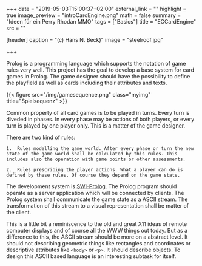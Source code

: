 +++
date = "2019-05-03T15:00:37+02:00"
external_link = ""
highlight = true
image_preview = "introCardEngine.png"
math = false
summary = "Ideen für ein Perry Rhodan MMO"
tags = ["Basics"]
title = "ECCardEngine"
src = ""

[header]
  caption = "(c) Hans N. Beck)"
  image = "steelroof.jpg"

+++

Prolog is a programming language which supports the notation of game rules very well. This project has the goal to develop a base system for card games in Prolog. The game designer should have the possibility to define the playfield as well as cards including their attributes and texts. 

{{< figure src="/img/gamesequence.png" class="myimg" title="Spielsequenz" >}}

Common property of all card games is to be played in turns. Every turn is diveded in phases. In every phase may be actions of both players, or every turn is played by one player only. This is a matter of the game designer.  

There are two kind of rules: 

	1.  Rules modelling the game world. After every phase or turn the new state of the game world shall be calculated by this rules. This includes also the operation with game points or other assessments.

	2.  Rules prescribing the player actions. What a player can do is defined by these rules. Of course they depend on the game state.


The development system is [SWI-Prolog](http://www.swi-prolog.org). The Prolog program should operate as a server application which will be connected by clients. The Prolog system shall communicate the game state as a ASCII stream. The transformation of this stream to a visual representation shall be matter of the client. 

This is a little bit a reminiscence to the old and great X11 ideas of remote computer displays and of course all the WWW things out today. But as a difference to this, the ASCII stream should be more on a abstract level. It should not describing geometric things like rectangles and coordinates or descriptive attributes like `<body>` or `<p>`. It should describe objects. To design this ASCII based language is an interesting subtask for itself.